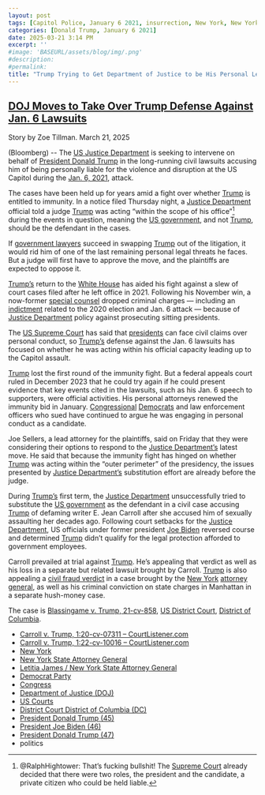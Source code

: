 ```yaml
---
layout: post
tags: [Capitol Police, January 6 2021, insurrection, New York, New York State Attorney General, Letitia James, Democrat Party, Congress, Department of Justice (DOJ), US Courts, District Court District of Columbia (DC), President Donald Trump (45), President Joe Biden (46), President Donald Trump (47), politics]
categories: [Donald Trump, January 6 2021]
date: 2025-03-21 3:14 PM
excerpt: ''
#image: 'BASEURL/assets/blog/img/.png'
#description:
#permalink:
title: "Trump Trying to Get Department of Justice to be His Personal Legal Team in January 6 2021 Civil Lawsuit Filed By Capitol Police Officer"
---
```



## [DOJ Moves to Take Over Trump Defense Against Jan. 6 Lawsuits](https://www.bloomberg.com/news/articles/2025-03-21/doj-moves-to-take-over-trump-defense-against-jan-6-lawsuits)

Story by Zoe Tillman. March 21, 2025

(Bloomberg) -- The [US Justice Department](https://www.justice.gov/) is seeking to intervene on behalf of [President Donald Trump](https://trumpwhitehouse.archives.gov/) in the long-running civil lawsuits accusing him of being personally liable for the violence and disruption at the US Capitol during the [Jan. 6, 2021](https://www.fbi.gov/news/testimony/oversight-of-the-federal-bureau-of-investigation-the-january-6-insurrection-domestic-terrorism-and-other-threats), attack.

The cases have been held up for years amid a fight over whether [Trump](https://www.donaldjtrump.com/) is entitled to immunity. In a notice filed Thursday night, a [Justice Department](https://www.justice.gov/) official told a judge [Trump](https://trumpwhitehouse.archives.gov/) was acting “within the scope of his office”[^21] during the events in question, meaning the [US government](https://www.usa.gov/), and not [Trump](https://www.whitehouse.gov/administration/donald-j-trump/), should be the defendant in the cases.

[^21]: @RalphHightower: That’s fucking bullshit! The [Supreme Court](https://www.supremecourt.gov/) already decided that there were two roles, the president and the candidate, a private citizen who could be held liable. 

If [government lawyers](https://www.justice.gov/) succeed in swapping [Trump](https://www.whitehouse.gov/administration/donald-j-trump/) out of the litigation, it would rid him of one of the last remaining personal legal threats he faces. But a judge will first have to approve the move, and the plaintiffs are expected to oppose it.

[Trump’s](https://www.donaldjtrump.com/) return to the [White House](https://www.whitehouse.gov/) has aided his fight against a slew of court cases filed after he left office in 2021. Following his November win, a now-former [special counsel](https://www.justice.gov/archives/sco-smith) dropped criminal charges — including an [indictment](https://www.justice.gov/sco-smith/media/1366521/dl) related to the 2020 election and Jan. 6 attack — because of [Justice Department](https://www.justice.gov/) policy against prosecuting sitting presidents. 

The [US Supreme Court](https://www.supremecourt.gov/) has said that [presidents](https://www.whitehouse.gov/) can face civil claims over personal conduct, so [Trump’s](https://www.donaldjtrump.com/) defense against the Jan. 6 lawsuits has focused on whether he was acting within his official capacity leading up to the Capitol assault.

[Trump](https://www.donaldjtrump.com/) lost the first round of the immunity fight. But a federal appeals court ruled in December 2023 that he could try again if he could present evidence that key events cited in the lawsuits, such as his Jan. 6 speech to supporters, were official activities. His personal attorneys renewed the immunity bid in January. [Congressional](https://www.congress.gov/) [Democrats](https://www.democrats.org/) and law enforcement officers who sued have continued to argue he was engaging in personal conduct as a candidate.

Joe Sellers, a lead attorney for the plaintiffs, said on Friday that they were considering their options to respond to the [Justice Department’s](https://www.justice.gov/) latest move. He said that because the immunity fight has hinged on whether [Trump](https://trumpwhitehouse.archives.gov/) was acting within the “outer perimeter” of the presidency, the issues presented by [Justice Department’s](https://www.justice.gov/) substitution effort are already before the judge.

During [Trump’s](https://trumpwhitehouse.archives.gov/) first term, the [Justice Department](https://www.justice.gov/) unsuccessfully tried to substitute the [US government](https://www.usa.gov/) as the defendant in a civil case accusing [Trump](https://trumpwhitehouse.archives.gov/) of defaming writer E. Jean Carroll after she accused him of sexually assaulting her decades ago. Following court setbacks for the [Justice Department](https://www.justice.gov/), US officials under former president [Joe Biden](https://bidenwhitehouse.archives.gov/) reversed course and determined [Trump](https://www.donaldjtrump.com/) didn’t qualify for the legal protection afforded to government employees.

Carroll prevailed at trial against [Trump](https://www.donaldjtrump.com/). He’s appealing that verdict as well as his loss in a separate but related lawsuit brought by Carroll. [Trump](https://www.whitehouse.gov/administration/donald-j-trump/) is also appealing a [civil fraud verdict](https://ag.ny.gov/press-release/2024/attorney-general-james-wins-landmark-victory-case-against-donald-trump) in a case brought by the [New York](https://www.ny.gov/) [attorney general](https://ag.ny.gov/about/meet-letitia-james), as well as his criminal conviction on state charges in Manhattan in a separate hush-money case. 

The case is [Blassingame v. Trump, 21-cv-858](https://www.justsecurity.org/wp-content/uploads/2021/05/Blassingame_20210428_amended-complaint.pdf), [US District Court](https://www.uscourts.gov/), [District of Columbia](https://www.dcd.uscourts.gov/).

- [Carroll v. Trump, 1:20-cv-07311 – CourtListener.com](https://www.courtlistener.com/docket/18418220/carroll-v-trump/)
- [Carroll v. Trump, 1:22-cv-10016 – CourtListener.com](https://www.courtlistener.com/docket/65895581/carroll-v-trump/)
- [New York](https://www.ny.gov/)
- [New York State Attorney General](https://ag.ny.gov/)
- [Letitia James / New York State Attorney General](https://ag.ny.gov/about/meet-letitia-james)
- [Democrat Party](https://www.democrats.org/)
- [Congress](https://www.congress.gov/)
- [Department of Justice (DOJ)](https://www.justice.gov/)
- [US Courts](https://www.uscourts.gov/)
- [District Court District of Columbia (DC)](https://www.dcd.uscourts.gov/)
- [President Donald Trump (45)](https://trumpwhitehouse.archives.gov/)
- [President Joe Biden (46)](https://bidenwhitehouse.archives.gov/)
- [President Donald Trump (47)](https://www.whitehouse.gov/administration/donald-j-trump/)
- politics 

